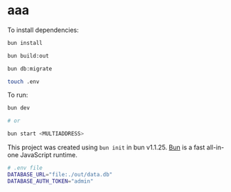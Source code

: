 # aaa

To install dependencies:

```bash
bun install

bun build:out

bun db:migrate

touch .env
```

To run:

```bash
bun dev

# or

bun start <MULTIADDRESS>
```

This project was created using `bun init` in bun v1.1.25. [Bun](https://bun.sh) is a fast all-in-one JavaScript runtime.

```bash
# .env file
DATABASE_URL="file:./out/data.db"
DATABASE_AUTH_TOKEN="admin"
``` 